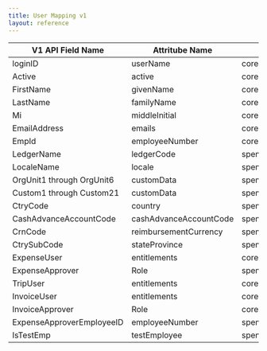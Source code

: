 ```yaml
---
title: User Mapping v1
layout: reference
---
```


V1 API Field Name|Attritube Name|Extension
---|---|---
loginID|userName|core:2.0:User
Active|active|core:2.0:User
FirstName|givenName|core:2.0:User
LastName|familyName|core:2.0:User
Mi|middleInitial|core:2.0:User
EmailAddress|emails|core:2.0:User
EmpId|employeeNumber|core:2.0:User
LedgerName|ledgerCode|spend:2.0:User
LocaleName|locale|spend:2.0:User
OrgUnit1 through OrgUnit6|customData|spend:2.0:User
Custom1 through Custom21|customData|spend:2.0:User
CtryCode|country|spend:2.0:User
CashAdvanceAccountCode|cashAdvanceAccountCode|spend:2.0:User
CrnCode|reimbursementCurrency|spend:2.0:User
CtrySubCode|stateProvince|spend:2.0:User
ExpenseUser|entitlements|core:2.0:User
ExpenseApprover|Role|spend:2.0:Role
TripUser|entitlements|core:2.0:User
InvoiceUser|entitlements|core:2.0:User
InvoiceApprover|Role|core:2.0:User
ExpenseApproverEmployeeID|employeeNumber|spend:2.0:Approver
IsTestEmp|testEmployee|spend:2.0:User
